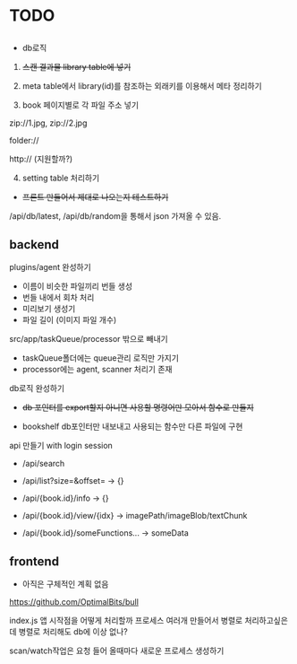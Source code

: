 # TODO


##

- db로직

1. ~~스캔 결과물 library table에 넣기~~

2. meta table에서 library(id)를 참조하는 외래키를 이용해서 메타 정리하기

3. book 페이지별로 각 파일 주소 넣기

  zip://1.jpg, zip://2.jpg

  folder://

  http:// (지원할까?)

4. setting table 처리하기

- ~~프론트 만들어서 제대로 나오는지 테스트하기~~

/api/db/latest, /api/db/random을 통해서 json 가져올 수 있음.


## backend

plugins/agent 완성하기
- 이름이 비슷한 파일끼리 번들 생성
- 번들 내에서 회차 처리
- 미리보기 생성기
- 파일 길이 (이미지 파일 개수) 

src/app/taskQueue/processor 밖으로 빼내기
- taskQueue폴더에는 queue관리 로직만 가지기
- processor에는 agent, scanner 처리기 존재

db로직 완성하기

- ~~db 포인터를 export할지 아니면 사용할 명령어만 모아서 함수로 만들지~~

- bookshelf db포인터만 내보내고 사용되는 함수만 다른 파일에 구현

api 만들기 with login session
- /api/search

- /api/list?size=&offset= 
-> {}

- /api/{book.id}/info 
-> {}

- /api/{book.id}/view/{idx} 
-> imagePath/imageBlob/textChunk

- /api/{book.id}/someFunctions...
-> someData


## frontend

- 아직은 구체적인 계획 없음


https://github.com/OptimalBits/bull


index.js
앱 시작점을 어떻게 처리할까
프로세스 여러개 만들어서 병렬로 처리하고싶은데
병렬로 처리해도 db에 이상 없나?

scan/watch작업은 요청 들어 올때마다 새로운 프로세스 생성하기